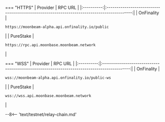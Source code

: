 === "HTTPS"
    |  Provider  |                                           RPC URL                                           |
    |:----------:|:-------------------------------------------------------------------------------------------:|
    | OnFinality | <pre style="padding-right: 2em">```https://moonbeam-alpha.api.onfinality.io/public```</pre> |
    | PureStake  |    <pre style="padding-right: 2em">```https://rpc.api.moonbase.moonbeam.network```</pre>    |

        
=== "WSS"
    |  Provider  |                                           RPC URL                                            |
    |:----------:|:--------------------------------------------------------------------------------------------:|
    | OnFinality | <pre style="padding-right: 2em">```wss://moonbeam-alpha.api.onfinality.io/public-ws```</pre> |
    | PureStake  |     <pre style="padding-right: 2em">```wss://wss.api.moonbase.moonbeam.network```</pre>      |


--8<-- 'text/testnet/relay-chain.md'
